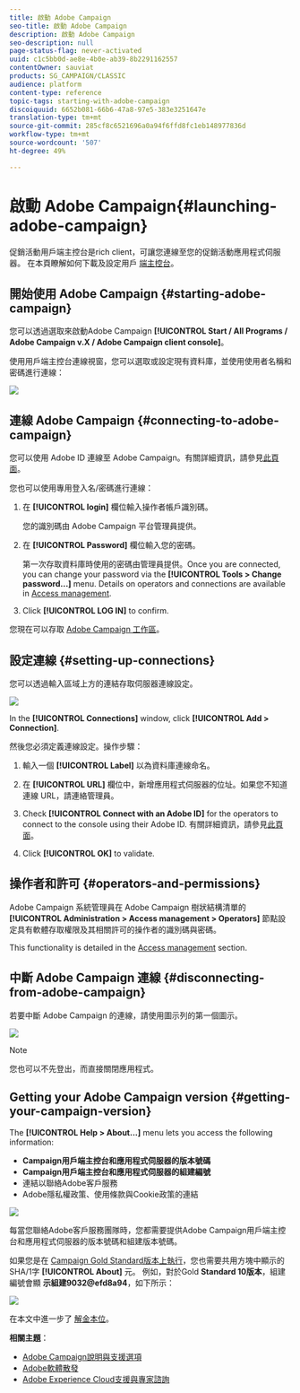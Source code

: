 ```yaml
---
title: 啟動 Adobe Campaign
seo-title: 啟動 Adobe Campaign
description: 啟動 Adobe Campaign
seo-description: null
page-status-flag: never-activated
uuid: c1c5bb0d-ae8e-4b0e-ab39-8b2291162557
contentOwner: sauviat
products: SG_CAMPAIGN/CLASSIC
audience: platform
content-type: reference
topic-tags: starting-with-adobe-campaign
discoiquuid: 6652b081-66b6-47a8-97e5-383e3251647e
translation-type: tm+mt
source-git-commit: 285cf8c6521696a0a94f6ffd8fc1eb148977836d
workflow-type: tm+mt
source-wordcount: '507'
ht-degree: 49%

---
```



# 啟動 Adobe Campaign{#launching-adobe-campaign}

促銷活動用戶端主控台是rich client，可讓您連線至您的促銷活動應用程式伺服器。 在本頁瞭解如何下載及設定用戶 [端主控台](../../installation/using/installing-the-client-console.md)。

## 開始使用 Adobe Campaign {#starting-adobe-campaign}

您可以透過選取來啟動Adobe Campaign **[!UICONTROL Start / All Programs / Adobe Campaign v.X / Adobe Campaign client console]**。

使用用戶端主控台連線視窗，您可以選取或設定現有資料庫，並使用使用者名稱和密碼進行連線：

![](assets/acc-logon.png)

## 連線 Adobe Campaign {#connecting-to-adobe-campaign}

您可以使用 Adobe ID 連線至 Adobe Campaign。有關詳細資訊，請參見[此頁面](../../integrations/using/about-adobe-id.md)。

您也可以使用專用登入名/密碼進行連線：

1. 在 **[!UICONTROL login]** 欄位輸入操作者帳戶識別碼。

   您的識別碼由 Adobe Campaign 平台管理員提供。

1. 在 **[!UICONTROL Password]** 欄位輸入您的密碼。

   第一次存取資料庫時使用的密碼由管理員提供。Once you are connected, you can change your password via the **[!UICONTROL Tools > Change password...]** menu. Details on operators and connections are available in [Access management](../../platform/using/access-management.md).

1. Click **[!UICONTROL LOG IN]** to confirm.

您現在可以存取 [Adobe Campaign 工作區](../../platform/using/adobe-campaign-workspace.md)。

## 設定連線 {#setting-up-connections}

您可以透過輸入區域上方的連結存取伺服器連線設定。

![](assets/s_ncs_user_connections_management.png)

In the **[!UICONTROL Connections]** window, click **[!UICONTROL Add > Connection]**.

然後您必須定義連線設定。操作步驟：

1. 輸入一個 **[!UICONTROL Label]** 以為資料庫連線命名。

1. 在 **[!UICONTROL URL]** 欄位中，新增應用程式伺服器的位址。如果您不知道連線 URL，請連絡管理員。

1. Check **[!UICONTROL Connect with an Adobe ID]** for the operators to connect to the console using their Adobe ID. 有關詳細資訊，請參見[此頁面](../../integrations/using/about-adobe-id.md)。

1. Click **[!UICONTROL OK]** to validate.

## 操作者和許可 {#operators-and-permissions}

Adobe Campaign 系統管理員在 Adobe Campaign 樹狀結構清單的 **[!UICONTROL Administration > Access management > Operators]** 節點設定具有軟體存取權限及其相關許可的操作者的識別碼與密碼。

This functionality is detailed in the [Access management](../../platform/using/access-management.md) section.

## 中斷 Adobe Campaign 連線 {#disconnecting-from-adobe-campaign}

若要中斷 Adobe Campaign 的連線，請使用圖示列的第一個圖示。

![](assets/s_ncs_user_deconnexion.png)

>[!NOTE]
>
>您也可以不先登出，而直接關閉應用程式。

## Getting your Adobe Campaign version {#getting-your-campaign-version}

The **[!UICONTROL Help > About...]** menu lets you access the following information:

* **Campaign用戶端主控台和應用程式伺服器的版本號碼**
* **Campaign用戶端主控台和應用程式伺服器的組建編號**
* 連結以聯絡Adobe客戶服務
* Adobe隱私權政策、使用條款與Cookie政策的連結

![](assets/about-acc.png)

每當您聯絡Adobe客戶服務團隊時，您都需要提供Adobe Campaign用戶端主控台和應用程式伺服器的版本號碼和組建版本號碼。

如果您是在 [Campaign Gold Standard版本上執行](../../rn/using/gold-standard.md)，您也需要共用方塊中顯示的SHA/1字 **[!UICONTROL About]** 元。 例如，對於Gold **Standard 10版本**，組建編號會顯 **示組建9032@efd8a94**，如下所示：

![](assets/about-acc-gs.png)

在本文中進一步了 [解金本位](https://helpx.adobe.com/tw/campaign/kb/gold-standard.html)。

**相關主題**：

* [Adobe Campaign說明與支援選項](https://helpx.adobe.com/campaign/kb/ac-support.html#acc-support)
* [Adobe軟體散發](https://docs.adobe.com/content/help/en/experience-cloud/software-distribution/home.html)
* [Adobe Experience Cloud支援與專家諮詢](https://helpx.adobe.com/enterprise/admin-guide.html/enterprise/using/support-for-experience-cloud.ug.html)

